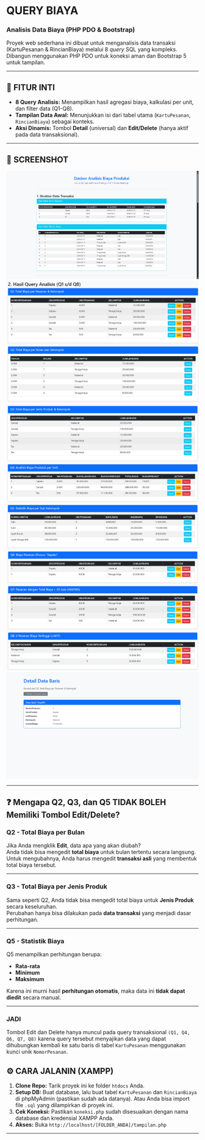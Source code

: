 # QUERY BIAYA

### Analisis Data Biaya (PHP PDO & Bootstrap)

Proyek web sederhana ini dibuat untuk menganalisis data transaksi (KartuPesanan & RincianBiaya) melalui 8 *query* SQL yang kompleks. Dibangun menggunakan PHP PDO untuk koneksi aman dan Bootstrap 5 untuk tampilan.

---

## 🚀 FITUR INTI

-   **8 Query Analisis:** Menampilkan hasil agregasi biaya, kalkulasi per unit, dan filter data (Q1-Q8).
-   **Tampilan Data Awal:** Menunjukkan isi dari tabel utama (`KartuPesanan`, `RincianBiaya`) sebagai konteks.
-   **Aksi Dinamis:** Tombol **Detail** (universal) dan **Edit/Delete** (hanya aktif pada data transaksional).

---

## 📸 SCREENSHOT
![Alt Text](pic/Struktur.png)
![Alt Text](pic/1.png)
![Alt Text](pic/2.png)
![Alt Text](pic/3.png)
![Alt Text](pic/4.png)

---
## ❓ Mengapa Q2, Q3, dan Q5 TIDAK BOLEH Memiliki Tombol Edit/Delete?
### Q2 - Total Biaya per Bulan
Jika Anda mengklik **Edit**, data apa yang akan diubah?  
Anda tidak bisa mengedit **total biaya** untuk bulan tertentu secara langsung.  
Untuk mengubahnya, Anda harus mengedit **transaksi asli** yang membentuk total biaya tersebut.

---
### Q3 - Total Biaya per Jenis Produk
Sama seperti Q2, Anda tidak bisa mengedit total biaya untuk **Jenis Produk** secara keseluruhan.  
Perubahan hanya bisa dilakukan pada **data transaksi** yang menjadi dasar perhitungan.

---

### Q5 - Statistik Biaya
Q5 menampilkan perhitungan berupa:  
- **Rata-rata**  
- **Minimum**  
- **Maksimum**  

Karena ini murni hasil **perhitungan otomatis**, maka data ini **tidak dapat diedit** secara manual.

---
### JADI 
Tombol Edit dan Delete hanya muncul pada query transaksional `(Q1, Q4, Q6, Q7, Q8)` karena query tersebut menyajikan data yang dapat dihubungkan kembali ke satu baris di tabel `KartuPesanan` menggunakan kunci unik `NomorPesanan`.

## ⚙️ CARA JALANIN (XAMPP)

1.  **Clone Repo:** Tarik proyek ini ke folder `htdocs` Anda.
2.  **Setup DB:** Buat database, lalu buat tabel `KartuPesanan` dan `RincianBiaya` di phpMyAdmin (pastikan sudah ada datanya). Atau Anda bisa import file `.sql` yang dilampirkan di proyek ini.
3.  **Cek Koneksi:** Pastikan `koneksi.php` sudah disesuaikan dengan nama database dan kredensial XAMPP Anda.
4.  **Akses:** Buka `http://localhost/[FOLDER_ANDA]/tampilan.php`

---


